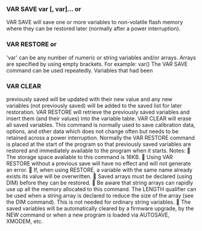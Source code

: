 

### VAR SAVE var [, var]… or

 VAR SAVE will save one or more variables to non-volatile flash memory where they can be restored later (normally after a power interruption).

### VAR RESTORE or

 'var' can be any number of numeric or string variables and/or arrays. Arrays are specified by using empty brackets. For example: var() The VAR SAVE command can be used repeatedly. Variables that had been

### VAR CLEAR

 previously saved will be updated with their new value and any new variables (not previously saved) will be added to the saved list for later restoration. VAR RESTORE will retrieve the previously saved variables and insert them (and their values) into the variable table. VAR CLEAR will erase all saved variables. This command is normally used to save calibration data, options, and other data which does not change often but needs to be retained across a power interruption. Normally the VAR RESTORE command is placed at the start of the program so that previously saved variables are restored and immediately available to the program when it starts. Notes:  The storage space available to this command is 16KB.  Using VAR RESTORE without a previous save will have no effect and will not generate an error.  If, when using RESTORE, a variable with the same name already exists its value will be overwritten.  Saved arrays must be declared (using DIM) before they can be restored.  Be aware that string arrays can rapidly use up all the memory allocated to this command. The LENGTH qualifier can be used when a string array is declared to reduce the size of the array (see the DIM command). This is not needed for ordinary string variables.  The saved variables will be automatically cleared by a firmware upgrade, by the NEW command or when a new program is loaded via AUTOSAVE, XMODEM, etc.